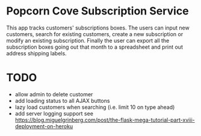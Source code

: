 # Popcorn Cove Subscription Service

This app tracks customers' subscriptions boxes. The users can input new customers, search for existing customers, create a new subscription or modify an existing subscription. Finally the user can export all the subscription boxes going out that month to a spreadsheet and print out address shipping labels.

# TODO

- allow admin to delete customer
- add loading status to all AJAX buttons
- lazy load customers when searching (i.e. limit 10 on type ahead)
- add server logging support see https://blog.miguelgrinberg.com/post/the-flask-mega-tutorial-part-xviii-deployment-on-heroku